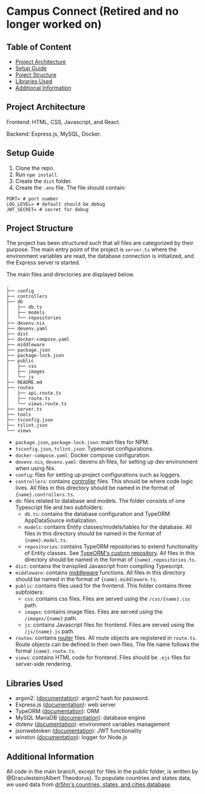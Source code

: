 # Campus Connect (Retired and no longer worked on)

## Table of Content
- [Project Architecture](#project-architecture)
- [Setup Guide](#setup-guide)
- [Poject Structure](#project-structure)
- [Libraries Used](#libraries-used)
- [Additional Information](#additional-information)
## Project Architecture

Frontend: HTML, CSS, Javascript, and React. 

Backend: Express.js, MySQL, Docker.

## Setup Guide
1. Clone the repo.
2. Run `npm install`.
3. Create the `dist` folder.
4. Create the `.env` file. The file should contain:
```
PORT= # port number
LOG_LEVEL= # default should be debug
JWT_SECRET= # secret for debug
```

## Project Structure

The project has been structured such that all files are categorized by their purpose. The main entry point of the project is `server.ts` where the environment variables are read, the database connection is initialized, and the Express server is started.

The main files and directories are displayed below. 
```
.
├── config
├── controllers
├── db
│   ├── db.ts
│   ├── models
│   └── repositories
├── devenv.nix
├── devenv.yaml
├── dist
├── docker-compose.yaml
├── middleware
├── package.json
├── package-lock.json
├── public
│   ├── css
│   ├── images
│   └── js
├── README.md
├── routes
│   ├── api.route.ts
│   ├── route.ts
│   └── views.route.ts
├── server.ts
├── tools
├── tsconfig.json
├── tslint.json
└── views
```
- `package.json`, `package-lock.json`: main files for NPM.
- `tsconfig.json`, `tslint.json`: Typescript configurations.
- `docker-compose.yaml`: Docker compose configuration.
- `devenv.nix`, `devenv.yaml`: devenv.sh files, for setting up dev environment when using Nix.
- `config`: files for setting up project configurations such as loggers.
- `controllers`: contains [controller](https://developer.mozilla.org/en-US/docs/Learn/Server-side/Express_Nodejs/routes) files. This should be where code logic lives. All files in this directory should be named in the format of `{name}.controllers.ts`.
- `db`: files related to database and models. The folder consists of one Typescript file and two subfolders:
  - `db.ts`: contains the database configuration and TypeORM AppDataSource initialization.
  - `models`: contains Entity classes/models/tables for the database. All files in this directory should be named in the format of `{name}.model.ts`.
  - `repositories`: contains TypeORM repositories to extend functionality of Entity classes. See [TypeORM's custom repository](https://typeorm.io/custom-repository). All files in this directory should be named in the format of `{name}.repositories.ts`.
- `dist`: contains the transpiled Javascript from compiling Typescript.
- `middleware`: contains [middleware](https://expressjs.com/en/guide/writing-middleware.html#:~:text=Middleware%20functions%20are%20functions%20that,middleware%20succeeding%20the%20current%20middleware.) functions. All files in this directory should be named in the format of `{name}.middleware.ts`.
- `public`: contains files used for the frontend. This folder contains three subfolders:
  - `css`: contains css files. Files are served using the `/css/{name}.css` path.
  - `images`: contains image files. Files are served using the `/images/{name}` path.
  - `js`: contains Javascript files for frontend. Files are served using the `/js/{name}.js` path.
- `routes`: contains [router](https://expressjs.com/en/guide/routing.html#:~:text=express.Router&text=A%20Router%20instance%20is%20a,path%20in%20the%20main%20app.) files. All route objects are registered in `route.ts`. Route objects can be defined in their own files. The file name follows the formal `{name}.route.ts`.
- `views`: contains HTML code for frontend. Files should be `.ejs` files for server-side rendering.

## Libraries Used
- argon2: ([documentation](https://www.npmjs.com/package/argon2)): argon2 hash for password.
- Express.js ([documentation](https://expressjs.com/)): web server
- TypeORM ([documentation](https://typeorm.io/)): ORM
- MySQL MariaDB ([documentation](https://mariadb.com/kb/en/documentation/)): database engine
- dotenv ([documentation](https://www.npmjs.com/package/dotenv)): environment variables management
- jsonwebtoken ([documentation](https://www.npmjs.com/package/jsonwebtoken)): JWT functionality
- winston ([documentation](https://www.npmjs.com/package/winston)): logger for Node.js

## Additional Information

All code in the main branch, except for files in the public folder, is written by @Draculestein(Albert Theodorus).
To populate countries and states data, we used data from [dr5hn's countries, states, and cities database](https://github.com/dr5hn/countries-states-cities-database).
